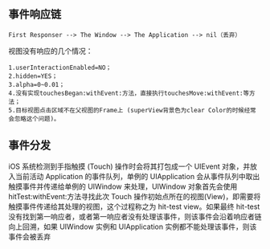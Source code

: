 
## 事件响应链

```
First Responser --> The Window --> The Application --> nil（丢弃）
```

视图没有响应的几个情况：

```
1.userInteractionEnabled=NO；
2.hidden=YES；
3.alpha=0~0.01；
4.没有实现touchesBegan:withEvent:方法，直接执行touchesMove:withEvent:等方法；
5.目标视图点击区域不在父视图的Frame上 (superView背景色为clear Color的时候经常会忽略这个问题)。
```

## 事件分发
iOS 系统检测到手指触摸 (Touch) 操作时会将其打包成一个 UIEvent 对象，并放入当前活动 Application 的事件队列，单例的 UIApplication 会从事件队列中取出触摸事件并传递给单例的 UIWindow 来处理，UIWindow 对象首先会使用 hitTest:withEvent:方法寻找此次 Touch 操作初始点所在的视图(View)，即需要将触摸事件传递给其处理的视图，这个过程称之为 hit-test view。如果最终 hit-test 没有找到第一响应者，或者第一响应者没有处理该事件，则该事件会沿着响应者链向上回溯，如果 UIWindow 实例和 UIApplication 实例都不能处理该事件，则该事件会被丢弃




